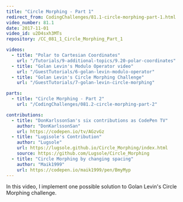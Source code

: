 ```yaml
---
title: "Circle Morphing - Part 1"
redirect_from: CodingChallenges/81.1-circle-morphing-part-1.html
video_number: 81.1
date: 2017-11-01
video_id: u2D4sxh3MTs
repository: /CC_081_1_Circle_Morphing_Part_1

videos:
  - title: "Polar to Cartesian Coordinates"
    url: "/Tutorials/9-additional-topics/9.20-polar-coordinates"
  - title: "Golan Levin's Modulo Operator video"
    url: "/GuestTutorials/6-golan-levin-modulo-operator"
  - title: "Golan Levin's Circle Morphing Challenge"
    url: "/GuestTutorials/7-golan-levin-circle-morphing"

parts:
  - title: "Circle Morphing - Part 2"
    url: "/CodingChallenges/081.2-circle-morphing-part-2"

contributions:
  - title: "DonKarlssonSan's six contributions as CodePen TV"
    author: "DonKarlssonSan"
    url: https://codepen.io/tv/AGzvGz
  - title: "Lugisole's Contribution"
    author: "Lugsole"
    url: https://lugsole.github.io/Circle_Morphing/index.html
    source: https://github.com/Lugsole/Circle_Morphing
  - title: "Circle Morphing by changing spacing"
    author: "Maik1999"
    url: https://codepen.io/maik1999/pen/BmyMyp
---
```


In this video, I implement one possible solution to Golan Levin's Circle Morphing challenge.
